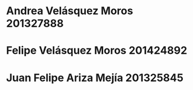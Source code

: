 # Andrea Velásquez Moros 201327888
# Felipe Velásquez Moros 201424892
# Juan Felipe Ariza Mejía 201325845

